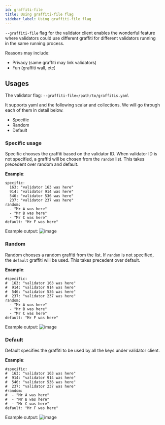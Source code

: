 ```yaml
---
id: graffiti-file
title: Using graffiti-file flag
sidebar_label: Using graffiti-file flag
---
```


`--graffiti-file` flag for the validator client enables the wonderful feature where validators 
could use different graffiti for different validators running in the same running process.

Reasons may include:

* Privacy (same graffiti may link validators)
* Fun (graffiti wall, etc)

## Usages

The validator flag: `--graffiti-file=/path/to/graffitis.yaml`

It supports yaml and the following scalar and collections. We will go through each of them in detail below.
 * Specific
 * Random
 * Default

### Specific usage
Specific chooses the graffiti based on the validator ID. When validator ID is not specified, a graffiti will be chosen from the `random` list. This takes precedent over random and default. 

**Example**:
```yaml=
specific:
  163: "validator 163 was here"
  914: "validator 914 was here"
  546: "validator 536 was here"
  237: "validator 237 was here"
random:
  - "Mr A was here"
  - "Mr B was here"
  - "Mr C was here"
default: "Mr F was here"
```
Example output:
![image](/img/graffiti-specific.png)

### Random
Random chooses a random graffiti from the list. If `random` is not specified, the `default` graffiti will be used.
This takes precedent over default.

**Example**:
```yaml=
#specific:
#  163: "validator 163 was here"
#  914: "validator 914 was here"
#  546: "validator 536 was here"
#  237: "validator 237 was here"
random:
  - "Mr A was here"
  - "Mr B was here"
  - "Mr C was here"
default: "Mr F was here"
```
Example output:
![image](/img/graffiti-random.png)


### Default
Default specifies the graffiti to be used by all the keys under validator client.

**Example**:
```yaml=
#specific:
#  163: "validator 163 was here"
#  914: "validator 914 was here"
#  546: "validator 536 was here"
#  237: "validator 237 was here"
#random:
#  - "Mr A was here"
#  - "Mr B was here"
#  - "Mr C was here"
default: "Mr F was here"
```
Example output:
![image](/img/graffiti-default.png)
